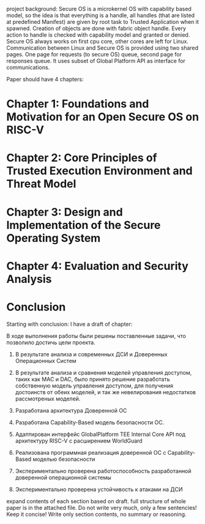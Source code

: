 project background:
Secure OS is a microkernel OS with capability based model, so the idea is that everything is a handle, all handles (that are listed at predefined Manifest) are given by root task to Trusted Application when it spawned. Creation of objects are done with fabric object handle. Every action to handle is checked with capability model and granted or denied.
Secure OS always works on first cpu core, other cores are left for Linux. Communication between Linux and Secure OS is provided using two shared pages. One page for requests (to secure OS) queue, second page for responses queue. It uses subset of Global Platform API as interface for communications.

Paper should have 4 chapters:

# Chapter 1: Foundations and Motivation for an Open Secure OS on RISC-V
# Chapter 2: Core Principles of Trusted Execution Environment and Threat Model
# Chapter 3: Design and Implementation of the Secure Operating System
# Chapter 4: Evaluation and Security Analysis
# Conclusion

Starting with conclusion:
I have a draft of chapter:

В ходе выполнения работы были решены поставленные задачи, что позволило достичь цели проекта.

1. В результате анализа и современных ДСИ
   и Доверенных Операционных Систем

2. В результате анализа и сравнения
   моделей управления доступом,
   таких как MAC и DAC, было принято решение
   разработать собственную
   модель управления доступом, для получения
   достоинств от обеих моделей, и так же
   невелирования недостатков рассмотреных моделей.

3. Разработана архитектура Доверенной ОС

4. Разработана Capability-Based
   модель безопасности ОС.

5. Адаптирован интерфейс
   GlobalPlatform TEE Internal Core API
   под архитектуру RISC-V с расширением WorldGuard

6. Реализована программная реализация доверенной ОС
   с Capability-Based моделью безопасности

7. Экспериментально проверена работоспособность
   разработанной доверенной операционной системы

8. Экспериментально проверена
   устойчивость к атаками на ДСИ


expand contents of each section based on draft.
full structure of whole paper is in the attached file.
Do not write very much, only a few sentencies!
Keep it concise! Write only section contents, no summary or reasoning.